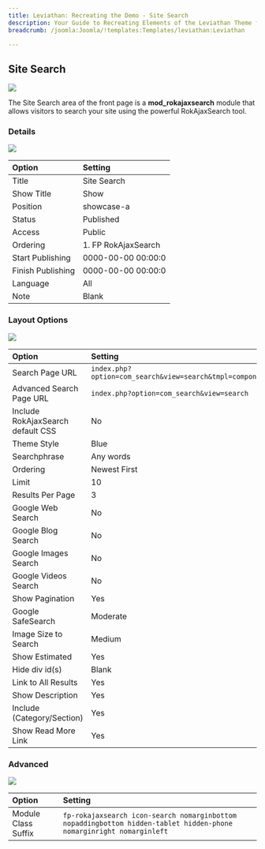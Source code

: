 ```yaml
---
title: Leviathan: Recreating the Demo - Site Search
description: Your Guide to Recreating Elements of the Leviathan Theme for Joomla
breadcrumb: /joomla:Joomla/!templates:Templates/leviathan:Leviathan

---
```


Site Search
-----
![][demo]

The Site Search area of the front page is a **mod_rokajaxsearch** module that allows visitors to search your site using the powerful RokAjaxSearch tool.

### Details
![][demo2]

| Option            | Setting             |
|:------------------|:--------------------|
| Title             | Site Search         |
| Show Title        | Show                |
| Position          | showcase-a          |
| Status            | Published           |
| Access            | Public              |
| Ordering          | 1. FP RokAjaxSearch |
| Start Publishing  | 0000-00-00 00:00:0  |
| Finish Publishing | 0000-00-00 00:00:0  |
| Language          | All                 |
| Note              | Blank               |

### Layout Options
![][demo3]

| Option                            | Setting                                                  |
|:----------------------------------|:---------------------------------------------------------|
| Search Page URL                   | `index.php?option=com_search&view=search&tmpl=component` |
| Advanced Search Page URL          | `index.php?option=com_search&view=search`                |
| Include RokAjaxSearch default CSS | No                                                       |
| Theme Style                       | Blue                                                     |
| Searchphrase                      | Any words                                                |
| Ordering                          | Newest First                                             |
| Limit                             | 10                                                       |
| Results Per Page                  | 3                                                        |
| Google Web Search                 | No                                                       |
| Google Blog Search                | No                                                       |
| Google Images Search              | No                                                       |
| Google Videos Search              | No                                                       |
| Show Pagination                   | Yes                                                      |
| Google SafeSearch                 | Moderate                                                 |
| Image Size to Search              | Medium                                                   |
| Show Estimated                    | Yes                                                      |
| Hide div id(s)                    | Blank                                                    |
| Link to All Results               | Yes                                                      |
| Show Description                  | Yes                                                      |
| Include (Category/Section)        | Yes                                                      |
| Show Read More Link               | Yes                                                      |

### Advanced
![][demo4]

| Option              | Setting                                                                                                             |  
| :------------------ | :------------------------------------------------------------------------------------------------------------------ |  
| Module Class Suffix | `fp-rokajaxsearch icon-search nomarginbottom nopaddingbottom hidden-tablet hidden-phone nomarginright nomarginleft` |  

[demo]: assets/demo_1.jpeg
[demo2]: assets/search_1.jpeg
[demo3]: assets/search_2.jpeg
[demo4]: assets/search_3.jpeg